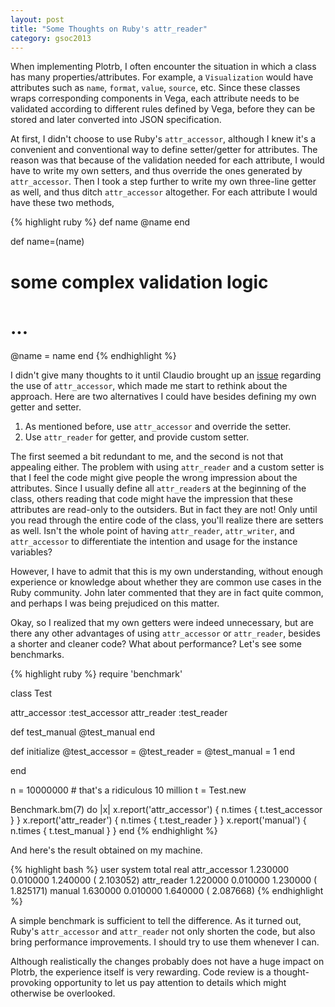 ```yaml
---
layout: post
title: "Some Thoughts on Ruby's attr_reader"
category: gsoc2013
---
```


When implementing Plotrb, I often encounter the situation in which a class has many properties/attributes. For example, a `Visualization` would have attributes such as `name`, `format`, `value`, `source`, etc. Since these classes wraps corresponding components in Vega, each attribute needs to be validated according to different rules defined by Vega, before they can be stored and later converted into JSON specification.

At first, I didn't choose to use Ruby's `attr_accessor`, although I knew it's a convenient and conventional way to define setter/getter for attributes. The reason was that because of the validation needed for each attribute, I would have to write my own setters, and thus override the ones generated by `attr_accessor`. Then I took a step further to write my own three-line getter as well, and thus ditch `attr_accessor` altogether. For each attribute I would have these two methods,

{% highlight ruby %}
def name
  @name
end

def name=(name)
  # some complex validation logic
  # ...
  @name = name
end
{% endhighlight %}

I didn't give many thoughts to it until Claudio brought up an [issue](https://github.com/zuhao/plotrb/issues/9) regarding the use of `attr_accessor`, which made me start to rethink about the approach. Here are two alternatives I could have besides defining my own getter and setter.

1. As mentioned before, use `attr_accessor` and override the setter.
2. Use `attr_reader` for getter, and provide custom setter.

The first seemed a bit redundant to me, and the second is not that appealing either. The problem with using `attr_reader` and a custom setter is that I feel the code might give people the wrong impression about the attributes. Since I usually define all `attr_reader`s at the beginning of the class, others reading that code might have the impression that these attributes are read-only to the outsiders. But in fact they are not! Only until you read through the entire code of the class, you'll realize there are setters as well. Isn't the whole point of having `attr_reader`, `attr_writer`, and `attr_accessor` to differentiate the intention and usage for the instance variables?

However, I have to admit that this is my own understanding, without enough experience or knowledge about whether they are common use cases in the Ruby community. John later commented that they are in fact quite common, and perhaps I was being prejudiced on this matter.

Okay, so I realized that my own getters were indeed unnecessary, but are there any other advantages of using `attr_accessor` or `attr_reader`, besides a shorter and cleaner code? What about performance? Let's see some benchmarks.

{% highlight ruby %}
require 'benchmark'

class Test

  attr_accessor :test_accessor
  attr_reader   :test_reader

  def test_manual
    @test_manual
  end

  def initialize
    @test_accessor = @test_reader = @test_manual = 1
  end

end

n = 10000000 # that's a ridiculous 10 million
t = Test.new

Benchmark.bm(7) do |x|
  x.report('attr_accessor') { n.times { t.test_accessor } }
  x.report('attr_reader')   { n.times { t.test_reader } }
  x.report('manual')        { n.times { t.test_manual } }
end
{% endhighlight %}

And here's the result obtained on my machine.

{% highlight bash %}
                user        system      total         real
attr_accessor   1.230000    0.010000    1.240000 (  2.103052)
attr_reader     1.220000    0.010000    1.230000 (  1.825171)
manual          1.630000    0.010000    1.640000 (  2.087668)
{% endhighlight %}

A simple benchmark is sufficient to tell the difference. As it turned out, Ruby's `attr_accessor` and `attr_reader` not only shorten the code, but also bring performance improvements. I should try to use them whenever I can.

Although realistically the changes probably does not have a huge impact on Plotrb, the experience itself is very rewarding. Code review is a thought-provoking opportunity to let us pay attention to details which might otherwise be overlooked.
